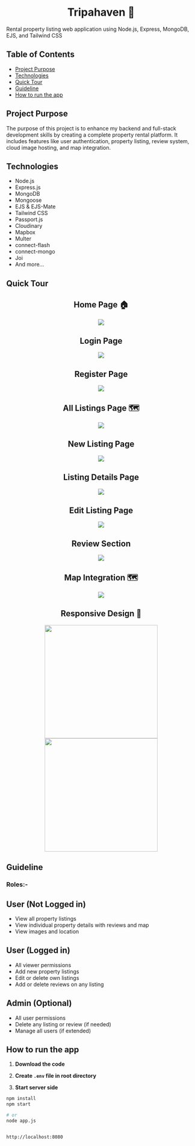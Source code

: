 <h1 align="center">Tripahaven 🏡</h1>  
Rental property listing web application using Node.js, Express, MongoDB, EJS, and Tailwind CSS

## Table of Contents
* [Project Purpose](#project-purpose)
* [Technologies](#technologies)
* [Quick Tour](#quick-tour)
* [Guideline](#guideline)
* [How to run the app](#how-to-run-the-app)

## Project Purpose  
The purpose of this project is to enhance my backend and full-stack development skills by creating a complete property rental platform. It includes features like user authentication, property listing, review system, cloud image hosting, and map integration.

## Technologies
* Node.js  
* Express.js  
* MongoDB  
* Mongoose  
* EJS & EJS-Mate  
* Tailwind CSS  
* Passport.js  
* Cloudinary  
* Mapbox  
* Multer  
* connect-flash  
* connect-mongo  
* Joi  
* And more...

## Quick Tour  
<h2 align="center">Home Page 🏠</h2>
<p align="center">
    <img src="./images/home.png">
</p>

<h2 align="center">Login Page</h2>
<p align="center">
    <img src="./images/login.png">
</p>

<h2 align="center">Register Page</h2>
<p align="center">
    <img src="./images/register.png">
</p>

<h2 align="center">All Listings Page 🗺️</h2>
<p align="center">
    <img src="./images/listings.png">
</p>

<h2 align="center">New Listing Page</h2>
<p align="center">
    <img src="./images/newlisting.png">
</p>

<h2 align="center">Listing Details Page</h2>
<p align="center">
    <img src="./images/details.png">
</p>

<h2 align="center">Edit Listing Page</h2>
<p align="center">
    <img src="./images/edit.png">
</p>

<h2 align="center">Review Section</h2>
<p align="center">
    <img src="./images/reviews.png">
</p>

<h2 align="center">Map Integration 🗺️</h2>
<p align="center">
    <img src="./images/map.png">
</p>

<h2 align="center">Responsive Design 📱</h2>
<p align="center">
    <img src="./images/mobile1.png" height="300">
    <img src="./images/mobile2.png" height="300">
</p>

## Guideline

### Roles:-
<h2>User (Not Logged in)</h2>

* View all property listings  
* View individual property details with reviews and map  
* View images and location

<h2>User (Logged in)</h2>

* All viewer permissions  
* Add new property listings  
* Edit or delete own listings  
* Add or delete reviews on any listing  

<h2>Admin (Optional)</h2>

* All user permissions  
* Delete any listing or review (if needed)  
* Manage all users (if extended)

## How to run the app

1. **Download the code**  
2. **Create `.env` file in root directory**  



3. **Start server side**  
```bash
npm install
npm start

# or
node app.js


http://localhost:8080

